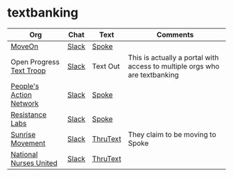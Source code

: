 # textbanking

Org | Chat | Text | Comments
--- | ---- | ---- | --------
[MoveOn](https://front.moveon.org/) | [Slack](https://moveontextteam.slack.com/) | [Spoke](https://spoke.moveon.org) | 
Open Progress [Text Troop](https://www.openprogress.com/text-troop) | [Slack](openprogresstexting.slack.com) | Text Out | This is actually a portal with access to multiple orgs who are textbanking
[People's Action Network](https://peoplesaction.org/volunteer/) | [Slack](peoplesactionnetwork.slack.com) | [Spoke](https://ppls.ac/spoketpl) | 
[Resistance Labs](https://resistancelabs.com/volunteer) | [Slack](https://resistancelabs.slack.com) | [Spoke](https://rlabs.spokerewired.com) |
[Sunrise Movement](https://www.sunrisemovement.org/volunteer) | [Slack](sunrisemovement.slack.com) | [ThruText](https://sunrise.thrutext.io) | They claim to be moving to Spoke 
[National Nurses United](https://www.nationalnursesunited.org/) | [Slack](https://nursesunited.slack.com/#/) | [ThruText](https://nursesunited.slack.com/#/) |

